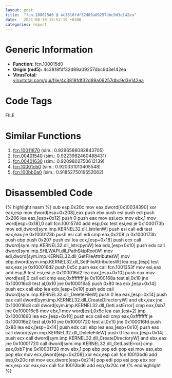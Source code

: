 ```yaml
---
layout: post
title:  "fcn.100015d0 @ 4c3818fdf32d89a09257dbc9d3e142ea"
date:   2021-08-30 15:52:19 +0300
categories: report
---
```


# Generic Information
- **Function:** fcn.100015d0
- **Origin (md5):** 4c3818fdf32d89a09257dbc9d3e142ea
- **VirusTotal:** [virustotal.com/gui/file/4c3818fdf32d89a09257dbc9d3e142ea][virustotal_ref]

# Code Tags
<span class="tag" id="FILE">FILE</span>


# Similar Functions

1. [fcn.10011870][similar_1_ref] (sim.: 0.9296588082843705)
2. [fcn.00401540][similar_2_ref] (sim.: 0.9223982460488431)
3. [fcn.00401630][similar_3_ref] (sim.: 0.9209802750612139)
4. [fcn.10001cb0][similar_4_ref] (sim.: 0.920331013405548)
5. [fcn.100bb0a0][similar_5_ref] (sim.: 0.9185275019552062)


# Disassembled Code

{% highlight nasm %}
sub esp,0x20c
mov eax,dword[0x10034390]
xor eax,esp
mov dword[esp+0x208],eax
push ebx
push esi
push edi
push 0x206
lea eax,[esp+0x12]
push 0
push eax
mov esi,ecx
mov ebx,1
mov word[esp+0x18],0
call fcn.100157d0
add esp,0xc
test esi,esi
je 0x1000173b
mov edi,dword[sym.imp.KERNEL32.dll_lstrlenW]
push esi
call edi
test eax,eax
jle 0x1000173b
push esi
call edi
cmp eax,0x208
ja 0x1000173b
push ebp
push 0x207
push esi
lea ecx,[esp+0x18]
push ecx
call dword[sym.imp.KERNEL32.dll_lstrcpynW]
lea edx,[esp+0x10]
push edx
call dword[sym.imp.SHLWAPI.dll_PathSkipRootW]
mov edi,dword[sym.imp.KERNEL32.dll_GetFileAttributesW]
mov ebp,dword[sym.imp.KERNEL32.dll_SetFileAttributesW]
lea esp,[esp]
test eax,eax
je 0x100016d2
push 0x5c
push eax
call fcn.1001353f
mov esi,eax
add esp,8
test esi,esi
je 0x100016d2
lea eax,[esp+0x10]
push eax
mov word[esi],0
call edi
cmp eax,0xffffffff
je 0x1000168a
test al,0x10
jne 0x100016c8
test al,0x10
jne 0x100016a5
push 0x80
lea ecx,[esp+0x14]
push ecx
call ebp
lea edx,[esp+0x10]
push edx
call dword[sym.imp.KERNEL32.dll_DeleteFileW]
push 0
lea eax,[esp+0x14]
push eax
call dword[sym.imp.KERNEL32.dll_CreateDirectoryW]
and ebx,eax
jne 0x100016c8
call dword[sym.imp.KERNEL32.dll_GetLastError]
cmp eax,0xb7
jne 0x100016c8
mov ebx,1
mov word[esi],0x5c
lea eax,[esi+2]
jmp 0x10001660
lea ecx,[esp+0x10]
push ecx
call edi
cmp eax,0xffffffff
je 0x100016e2
test al,0x10
jne 0x10001720
test al,0x10
jne 0x100016fd
push 0x80
lea edx,[esp+0x14]
push edx
call ebp
lea eax,[esp+0x10]
push eax
call dword[sym.imp.KERNEL32.dll_DeleteFileW]
push 0
lea ecx,[esp+0x14]
push ecx
call dword[sym.imp.KERNEL32.dll_CreateDirectoryW]
and ebx,eax
jne 0x10001720
call dword[sym.imp.KERNEL32.dll_GetLastError]
cmp eax,0xb7
jne 0x10001720
mov ebx,1
pop ebp
pop edi
pop esi
mov eax,ebx
pop ebx
mov ecx,dword[esp+0x208]
xor ecx,esp
call fcn.10013bd6
add esp,0x20c
ret 
mov ecx,dword[esp+0x214]
pop edi
pop esi
pop ebx
xor ecx,esp
xor eax,eax
call fcn.10013bd6
add esp,0x20c
ret 
{% endhighlight %}


[similar_1_ref]: /report/fcn.10011870@4c3818fdf32d89a09257dbc9d3e142ea
[similar_2_ref]: /report/fcn.00401540@d4e56c7d970c209a3a2b3c4b4cc5e586
[similar_3_ref]: /report/fcn.00401630@a2475448bf4050c1583e1970984a4d00
[similar_4_ref]: /report/fcn.10001cb0@f306bc4e89ecdab5df7aa72172ee5f69
[similar_5_ref]: /report/fcn.100bb0a0@89dc67d2f980e8488f97b1bf8cb24258
[virustotal_ref]: https://www.virustotal.com/gui/file/4c3818fdf32d89a09257dbc9d3e142ea
